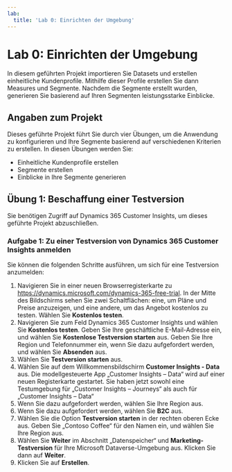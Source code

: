 ```yaml
---
lab:
  title: 'Lab 0: Einrichten der Umgebung'
---
```

# Lab 0: Einrichten der Umgebung 

In diesem geführten Projekt importieren Sie Datasets und erstellen einheitliche Kundenprofile. Mithilfe dieser Profile erstellen Sie dann Measures und Segmente. Nachdem die Segmente erstellt wurden, generieren Sie basierend auf Ihren Segmenten leistungsstarke Einblicke. 

## Angaben zum Projekt
Dieses geführte Projekt führt Sie durch vier Übungen, um die Anwendung zu konfigurieren und Ihre Segmente basierend auf verschiedenen Kriterien zu erstellen. In diesen Übungen werden Sie:
- Einheitliche Kundenprofile erstellen
- Segmente erstellen
- Einblicke in Ihre Segmente generieren

## Übung 1: Beschaffung einer Testversion
Sie benötigen Zugriff auf Dynamics 365 Customer Insights, um dieses geführte Projekt abzuschließen.

### Aufgabe 1: Zu einer Testversion von Dynamics 365 Customer Insights anmelden
Sie können die folgenden Schritte ausführen, um sich für eine Testversion anzumelden:

1. Navigieren Sie in einer neuen Browserregisterkarte zu https://dynamics.microsoft.com/dynamics-365-free-trial. In der Mitte des Bildschirms sehen Sie zwei Schaltflächen: eine, um Pläne und Preise anzuzeigen, und eine andere, um das Angebot kostenlos zu testen. Wählen Sie **Kostenlos testen**.
1. Navigieren Sie zum Feld Dynamics 365 Customer Insights und wählen Sie **Kostenlos testen**. Geben Sie Ihre geschäftliche E-Mail-Adresse ein, und wählen Sie **Kostenlose Testversion starten** aus. Geben Sie Ihre Region und Telefonnummer ein, wenn Sie dazu aufgefordert werden, und wählen Sie **Absenden** aus.
1. Wählen Sie **Testversion starten** aus.
1. Wählen Sie auf dem Willkommensbildschirm **Customer Insights - Data** aus. Die modellgesteuerte App „Customer Insights – Data“ wird auf einer neuen Registerkarte gestartet. Sie haben jetzt sowohl eine Testumgebung für „Customer Insights – Journeys“ als auch für „Customer Insights – Data“
1. Wenn Sie dazu aufgefordert werden, wählen Sie Ihre Region aus.
1. Wenn Sie dazu aufgefordert werden, wählen Sie **B2C** aus.
1. Wählen Sie die Option **Testversion starten** in der rechten oberen Ecke aus. Geben Sie „Contoso Coffee“ für den Namen ein, und wählen Sie Ihre Region aus.
1. Wählen Sie **Weiter** im Abschnitt „Datenspeicher“ und **Marketing-Testversion** für Ihre Microsoft Dataverse-Umgebung aus. Klicken Sie dann auf **Weiter**.
1. Klicken Sie auf **Erstellen**.
